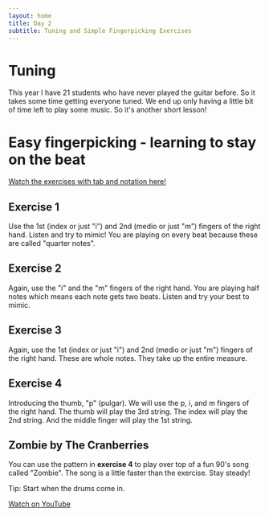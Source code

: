 ```yaml
---
layout: home
title: Day 2
subtitle: Tuning and Simple Fingerpicking Exercises
---
```


<!-- day2.md 4888a6c6f44ef4bc34d74f54cd8f89a1 -->

# Tuning

This year I have 21 students who have never played the guitar before. So it takes some time getting everyone tuned. We end up only having a little bit of time left to play some music. So it's another short lesson!

# Easy fingerpicking - learning to stay on the beat

<a href="https://www.soundslice.com/slices/J8Wkc/">Watch the exercises with tab and notation here!</a>

## Exercise 1

Use the 1st (index or just "i") and 2nd (medio or just "m") fingers of the right hand. Listen and try to mimic! You are playing on every beat because these are called "quarter notes".

## Exercise 2

Again, use the "i" and the "m" fingers of the right hand. You are playing half notes which means each note gets two beats. Listen and try your best to mimic.

## Exercise 3

Again, use the 1st (index or just "i") and 2nd (medio or just "m") fingers of the right hand. These are whole notes. They take up the entire measure.

## Exercise 4

Introducing the thumb, "p" (pulgar). We will use the p, i, and m fingers of the right hand. The thumb will play the 3rd string. The index will play the 2nd string. And the middle finger will play the 1st string.

## Zombie by The Cranberries

You can use the pattern in __exercise 4__ to play over top of a fun 90's song called "Zombie". The song is a little faster than the exercise. Stay steady! 

Tip: Start when the drums come in.

<a href="https://www.youtube.com/watch?v=3KGM5Z5IboQ">Watch on YouTube</a>
